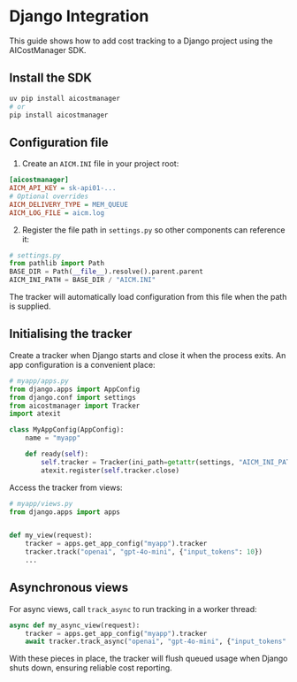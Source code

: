 # Django Integration

This guide shows how to add cost tracking to a Django project using the
AICostManager SDK.

## Install the SDK

```bash
uv pip install aicostmanager
# or
pip install aicostmanager
```

## Configuration file

1. Create an `AICM.INI` file in your project root:

```ini
[aicostmanager]
AICM_API_KEY = sk-api01-...
# Optional overrides
AICM_DELIVERY_TYPE = MEM_QUEUE
AICM_LOG_FILE = aicm.log
```

2. Register the file path in `settings.py` so other components can reference
   it:

```python
# settings.py
from pathlib import Path
BASE_DIR = Path(__file__).resolve().parent.parent
AICM_INI_PATH = BASE_DIR / "AICM.INI"
```

The tracker will automatically load configuration from this file when the path
is supplied.

## Initialising the tracker

Create a tracker when Django starts and close it when the process exits. An
app configuration is a convenient place:

```python
# myapp/apps.py
from django.apps import AppConfig
from django.conf import settings
from aicostmanager import Tracker
import atexit

class MyAppConfig(AppConfig):
    name = "myapp"

    def ready(self):
        self.tracker = Tracker(ini_path=getattr(settings, "AICM_INI_PATH", None))
        atexit.register(self.tracker.close)
```

Access the tracker from views:

```python
# myapp/views.py
from django.apps import apps


def my_view(request):
    tracker = apps.get_app_config("myapp").tracker
    tracker.track("openai", "gpt-4o-mini", {"input_tokens": 10})
    ...
```

## Asynchronous views

For async views, call `track_async` to run tracking in a worker thread:

```python
async def my_async_view(request):
    tracker = apps.get_app_config("myapp").tracker
    await tracker.track_async("openai", "gpt-4o-mini", {"input_tokens": 10})
```

With these pieces in place, the tracker will flush queued usage when Django
shuts down, ensuring reliable cost reporting.
